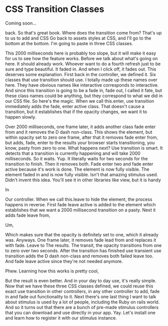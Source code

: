 # CSS Transition Classes

Coming soon...

back. So that's great book. Where does the transition come from? That's up to us
to add and CSS Go back to assets styles at CSS, and I'll go to the bottom at the
bottom. I'm going to paste in three CSS classes.

This 2000 milliseconds here is probably too slope, but it will make it easy for us to
see how the feature works. Before we talk about what's going on here. It should
already work. Whoever want to do a fourth refresh just to be sure and type beautiful.
It faded in. And when I click off, it fades out. This deserves some explanation.
First back in the controller, we defined it. Six classes that use transition should
use. I totally made up these names over here. They have obvious names like
interactive corresponds to interactive. And since this transition is going to be a
fade in, fade out, I called it fate, but these class names could be anything, but
they correspond to what we did in our CSS file. So here's the magic. When we call
this.enter, use transition immediately adds the fade, enter active class. That
doesn't cause a transition, but it establishes that if the opacity changes, we want
it to happen slowly.

Over 2000 milliseconds, one frame later, it adds another class fade enter from and it
removes the D dash non-class. This shows the element, but within opacity set to zero
one frame, after that it removes fade enter from, but adds, fade, enter to the
results your browser starts transitioning, you know, pasty from zero to one. What
happens next? Use transition is smart. It detects that a transition is currently
happening and will take 2000 milliseconds. So it waits. Yup. It literally waits for
two seconds for the transition to finish. Then it removes both. Fade enter two and
fade enter active because it's work is done. The element is now fully visible. The
element faded in and is now fully visible. Isn't that amazing stimulus used. Didn't
invent this idea. You'll see it in other libraries like view, but it is handy

In

Our controller. When we call this.leave to hide the element, the process happens in
reverse. First fade leave active is added to the element which establishes that we
want a 2000 millisecond transition on a pasty. Next it adds fade leave from,

Um,

Which makes sure that the opacity is definitely set to one, which it already was.
Anyways. One frame later, it removes fade lead from and replaces it with fade. Leave
to The results. The transit, the opacity transitions from one to zero over two
seconds. After the transition has finished use transient use transition adds the D
dash non-class and removes both failed leave too. And fade leave active since they're
not needed anymore.

Phew. Learning how this works is pretty cool,

But the result is even better. And in your day to day use, it's really simple. Now
that we have these three CSS classes defined, we could reuse this exact use
transition in other controllers, in any other controller to add, fade in and fade out
functionality to it. Next there's one last thing I want to talk about stimulus is
used by a lot of people, including the Ruby on rails world. And so it turns out that
there are a bunch of pre-made stimulus controllers that you can download and use
directly in your app. Yay. Let's install one and learn how to register it with our
stimulus instance.
